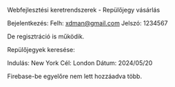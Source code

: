 Webfejlesztési keretrendszerek - Repülőjegy vásárlás

Bejelentkezés: 
Felh: xdman@gmail.com
Jelszó: 1234567

De regisztráció is működik.

Repülőjegyek keresése: 

Indulás: New York
Cél: London
Dátum: 2024/05/20

Firebase-be egyelőre nem lett hozzáadva több.

